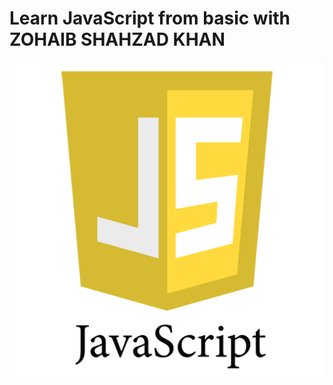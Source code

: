 # Learn JavaScript from basic with ZOHAIB SHAHZAD KHAN
![Alt text](https://raw.githubusercontent.com/zohaibshahzadkhan/JavaScript/master/js.png)

